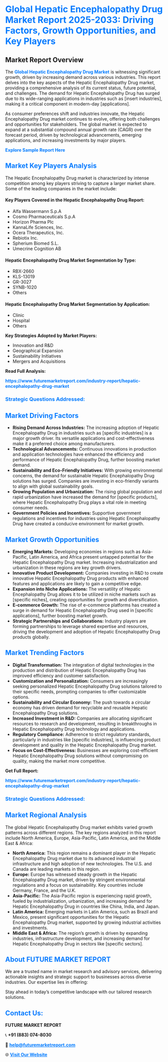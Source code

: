 <h1 style="color: #007BFF;">Global Hepatic Encephalopathy Drug Market Report 2025-2033: Driving Factors, Growth Opportunities, and Key Players</h1>

<section id="overview">
<h2>Market Report Overview</h2>
<p>The <a href="https://www.futuremarketreport.com/industry-report/hepatic-encephalopathy-drug-market" style="color: #007BFF; text-decoration: none;"><strong>Global Hepatic Encephalopathy Drug Market</strong></a> is witnessing significant growth, driven by increasing demand across various industries. This report delves into the key aspects of the Hepatic Encephalopathy Drug market, providing a comprehensive analysis of its current status, future potential, and challenges. The demand for Hepatic Encephalopathy Drug has surged due to its wide-ranging applications in industries such as [insert industries], making it a critical component in modern-day [applications].</p>
<p>As consumer preferences shift and industries innovate, the Hepatic Encephalopathy Drug market continues to evolve, offering both challenges and opportunities for stakeholders. The global market is expected to expand at a substantial compound annual growth rate (CAGR) over the forecast period, driven by technological advancements, emerging applications, and increasing investments by major players.</p>
</section>

<section id="overview">
<p><a href="https://www.futuremarketreport.com/request-sample/reportId=53808" style="color: #007BFF; text-decoration: none;"><strong>Explore Sample Report Here</strong></a></p>
</section>

<section id="key-players">
<h2 style="color: #007BFF;">Market Key Players Analysis</h2>
<p>The Hepatic Encephalopathy Drug market is characterized by intense competition among key players striving to capture a larger market share. Some of the leading companies in the market include:</p>
<h4>Key Players Covered in the Hepatic Encephalopathy Drug Report:</h4>
<ul><li>Alfa Wassermann S.p.A</li><li>Cosmo Pharmaceuticals S.p.A</li><li>Horizon Pharma Plc</li><li>KannaLife Sciences, Inc.</li><li>Ocera Therapeutics, Inc.</li><li>Rebiotix Inc.</li><li>Spherium Biomed S.L.</li><li>Umecrine Cognition AB</li></ul>
<h4>Hepatic Encephalopathy Drug Market Segmentation by Type:</h4>
<ul><li>RBX-2660</li><li>KLS-13019</li><li>GR-3027</li><li>SYNB-1020</li><li>Others</li></ul>

<h4>Hepatic Encephalopathy Drug Market Segmentation by Application:</h4>
<ul><li>Clinic</li><li>Hospital</li><li>Others</li></ul>
<p><strong>Key Strategies Adopted by Market Players:</strong></p>
<ul>
<li>Innovation and R&D</li>
<li>Geographical Expansion</li>
<li>Sustainability Initiatives</li>
<li>Mergers and Acquisitions</li>
</ul>
</section>

<section>
<p><strong>Read Full Analysis: </strong></p><a href="https://www.futuremarketreport.com/industry-report/hepatic-encephalopathy-drug-market" style="color: #007BFF; text-decoration: none;"><strong>https://www.futuremarketreport.com/industry-report/hepatic-encephalopathy-drug-market</strong></a>
<h3 style="color: #007BFF;">Strategic Questions Addressed:</h3>
</section>

<section id="driving-factors">
<h2 style="color: #007BFF;">Market Driving Factors</h2>
<ul>
<li><strong>Rising Demand Across Industries:</strong> The increasing adoption of Hepatic Encephalopathy Drug in industries such as [specific industries] is a major growth driver. Its versatile applications and cost-effectiveness make it a preferred choice among manufacturers.</li>
<li><strong>Technological Advancements:</strong> Continuous innovations in production and application technologies have enhanced the efficiency and performance of Hepatic Encephalopathy Drug, further boosting market demand.</li>
<li><strong>Sustainability and Eco-Friendly Initiatives:</strong> With growing environmental concerns, the demand for sustainable Hepatic Encephalopathy Drug solutions has surged. Companies are investing in eco-friendly variants to align with global sustainability goals.</li>
<li><strong>Growing Population and Urbanization:</strong> The rising global population and rapid urbanization have increased the demand for [specific products], where Hepatic Encephalopathy Drug plays a vital role in meeting consumer needs.</li>
<li><strong>Government Policies and Incentives:</strong> Supportive government regulations and incentives for industries using Hepatic Encephalopathy Drug have created a conducive environment for market growth.</li>
</ul>
</section>

<section id="growth-opportunities">
<h2 style="color: #007BFF;">Market Growth Opportunities</h2>
<ul>
<li><strong>Emerging Markets:</strong> Developing economies in regions such as Asia-Pacific, Latin America, and Africa present untapped potential for the Hepatic Encephalopathy Drug market. Increasing industrialization and urbanization in these regions are key growth drivers.</li>
<li><strong>Innovative Product Development:</strong> Companies investing in R&D to create innovative Hepatic Encephalopathy Drug products with enhanced features and applications are likely to gain a competitive edge.</li>
<li><strong>Expansion into Niche Applications:</strong> The versatility of Hepatic Encephalopathy Drug allows it to be utilized in niche markets such as [specific niches], creating opportunities for growth and diversification.</li>
<li><strong>E-commerce Growth:</strong> The rise of e-commerce platforms has created a surge in demand for Hepatic Encephalopathy Drug used in [specific applications], further boosting market growth.</li>
<li><strong>Strategic Partnerships and Collaborations:</strong> Industry players are forming partnerships to leverage shared expertise and resources, driving the development and adoption of Hepatic Encephalopathy Drug products globally.</li>
</ul>
</section>

<section id="trending-factors">
<h2 style="color: #007BFF;">Market Trending Factors</h2>
<ul>
<li><strong>Digital Transformation:</strong> The integration of digital technologies in the production and distribution of Hepatic Encephalopathy Drug has improved efficiency and customer satisfaction.</li>
<li><strong>Customization and Personalization:</strong> Consumers are increasingly seeking personalized Hepatic Encephalopathy Drug solutions tailored to their specific needs, prompting companies to offer customizable options.</li>
<li><strong>Sustainability and Circular Economy:</strong> The push towards a circular economy has driven demand for recyclable and reusable Hepatic Encephalopathy Drug solutions.</li>
<li><strong>Increased Investment in R&D:</strong> Companies are allocating significant resources to research and development, resulting in breakthroughs in Hepatic Encephalopathy Drug technology and applications.</li>
<li><strong>Regulatory Compliance:</strong> Adherence to strict regulatory standards, particularly in industries like [specific industries], is influencing product development and quality in the Hepatic Encephalopathy Drug market.</li>
<li><strong>Focus on Cost-Effectiveness:</strong> Businesses are exploring cost-efficient Hepatic Encephalopathy Drug solutions without compromising on quality, making the market more competitive.</li>
</ul>
</section>

<section>
<p><strong>Get Full Report: </strong></p><a href="https://www.futuremarketreport.com/industry-report/hepatic-encephalopathy-drug-market" style="color: #007BFF; text-decoration: none;"><strong>https://www.futuremarketreport.com/industry-report/hepatic-encephalopathy-drug-market</strong></a>
<h3 style="color: #007BFF;">Strategic Questions Addressed:</h3>
</section>


<section id="regional-analysis">
<h2 style="color: #007BFF;">Market Regional Analysis</h2>
<p>The global Hepatic Encephalopathy Drug market exhibits varied growth patterns across different regions. The key regions analyzed in this report include North America, Europe, Asia-Pacific, Latin America, and the Middle East & Africa:</p>
<ul>
<li><strong>North America:</strong> This region remains a dominant player in the Hepatic Encephalopathy Drug market due to its advanced industrial infrastructure and high adoption of new technologies. The U.S. and Canada are leading markets in this region.</li>
<li><strong>Europe:</strong> Europe has witnessed steady growth in the Hepatic Encephalopathy Drug market, driven by stringent environmental regulations and a focus on sustainability. Key countries include Germany, France, and the U.K.</li>
<li><strong>Asia-Pacific:</strong> The Asia-Pacific region is experiencing rapid growth, fueled by industrialization, urbanization, and increasing demand for Hepatic Encephalopathy Drug in countries like China, India, and Japan.</li>
<li><strong>Latin America:</strong> Emerging markets in Latin America, such as Brazil and Mexico, present significant opportunities for the Hepatic Encephalopathy Drug market, supported by growing industrial activities and investments.</li>
<li><strong>Middle East & Africa:</strong> The region’s growth is driven by expanding industries, infrastructure development, and increasing demand for Hepatic Encephalopathy Drug in sectors like [specific sectors].</li>
</ul>
</section>

<footer>
<h2 style="color: #007BFF;">About FUTURE MARKET REPORT</h2>
<p>We are a trusted name in market research and advisory services, delivering actionable insights and strategic support to businesses across diverse industries. Our expertise lies in offering:</p>

<p>Stay ahead in today’s competitive landscape with our tailored research solutions.</p>

<h2 style="color: #007BFF;">Contact Us:</h2>
<p><strong>FUTURE MARKET REPORT</strong></p>
<p>📞 <strong>+91 (883) 074-8030</strong></p>
<p>📧 <strong><a href="mailto:help@futuremarketreport.com" style="color: #007BFF;">help@futuremarketreport.com</a></strong></p>
<p>🌐 <strong><a href="https://www.futuremarketreport.com/" style="color: #007BFF;">Visit Our Website</a></strong></p>
</footer>